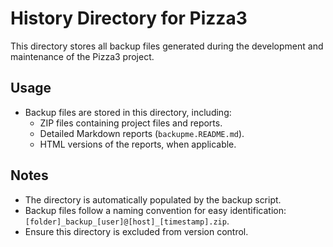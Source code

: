 # History Directory for Pizza3

This directory stores all backup files generated during the development and maintenance of the Pizza3 project.

## Usage
- Backup files are stored in this directory, including:
  - ZIP files containing project files and reports.
  - Detailed Markdown reports (`backupme.README.md`).
  - HTML versions of the reports, when applicable.

## Notes
- The directory is automatically populated by the backup script.
- Backup files follow a naming convention for easy identification: `[folder]_backup_[user]@[host]_[timestamp].zip`.
- Ensure this directory is excluded from version control.

